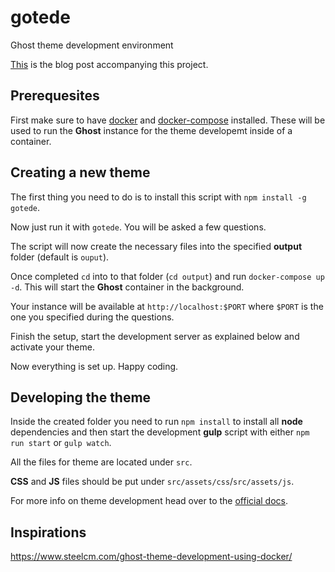# gotede 
Ghost theme development environment

[This](https://maximilianehlers.com/gotede-quickly-create-a-ghost-theme-development-environment/) is the blog post accompanying this project.

## Prerequesites

First make sure to have [docker](https://docs.docker.com/) and [docker-compose](https://docs.docker.com/compose/) installed. These
will be used to run the **Ghost** instance for the theme developemt inside of a container.

## Creating a new theme

The first thing you need to do is to install this script with `npm install -g gotede`.

Now just run it with `gotede`. 
You will be asked a few questions.

The script will now create the necessary files into the specified **output** folder (default is `ouput`).

Once completed `cd` into to that folder (`cd output`) and run `docker-compose up -d`. This will start the **Ghost** container in the background.

Your instance will be available at `http://localhost:$PORT` where `$PORT` is the one you specified during the questions.

Finish the setup, start the development server as explained below and activate your theme.

Now everything is set up. Happy coding.

## Developing the theme

Inside the created folder you need to run `npm install` to install all **node** dependencies and then start the development **gulp** script with either `npm run start` or `gulp watch`.

All the files for theme are located under `src`. 

**CSS** and **JS** files should be put under `src/assets/css`/`src/assets/js`.

For more info on theme development head over to the [official docs](https://themes.ghost.org/docs).


## Inspirations 
https://www.steelcm.com/ghost-theme-development-using-docker/
